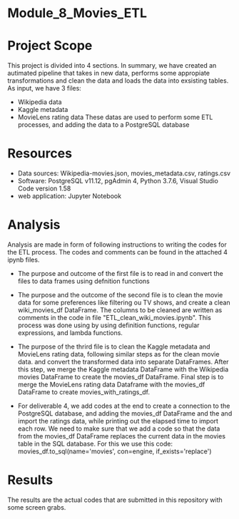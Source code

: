 # Module_8_Movies_ETL

# Project Scope
  This project is divided into 4 sections. In summary, we have created an autimated pipeline that takes in new data, performs some
  appropiate transformations and clean the data and loads the data into exsisting tables.
  As input, we have 3 files:
  - Wikipedia data
  - Kaggle metadata
  - MovieLens rating data
  These datas are used to perform some ETL processes, and adding the data to a PostgreSQL database
  
# Resources
  - Data sources: Wikipedia-movies.json, movies_metadata.csv, ratings.csv
  - Software: PostgreSQL v11.12, pgAdmin 4, Python 3.7.6, Visual Studio Code version 1.58
  - web application: Jupyter Notebook 
  

# Analysis
  Analysis are made in form of following instructions to writing the codes for the ETL process. The codes and comments can be found in
  the attached 4 ipynb files.
  
  - The purpose and outcome of the first file is to read in and convert the files to data frames using defnition functions
  
  - The purpose and the outcome of the second file is to clean the movie data for some preferences like filtering ou TV shows, and create 
    a clean wiki_movies_df DataFrame. The columns to be cleaned are written as comments in the code in file "ETL_clean_wiki_movies.ipynb".
    This process was done using  by using definition functions, regular expressions, and lambda functions. 
  
  - The purpose of the thrird file is to clean the Kaggle metadata and MovieLens rating data, following similar steps as for the clean movie data.
    and convert the transformed data into separate DataFrames. After this step, we merge the Kaggle metadata DataFrame with the Wikipedia movies
    DataFrame to create the movies_df DataFrame. Final step is to merge the MovieLens rating data Dataframe with the movies_df DataFrame to create
    movies_with_ratings_df.
    
    
    
  - For deliverable 4, we add codes at the end to create a connection to the PostgreSQL database, and adding the movies_df DataFrame and the 
    and import the ratings data, while printing out the elapsed time to import each row.
    We need to make sure that we add a code so that the data from the movies_df DataFrame replaces the current data in the movies table in the SQL database.
    For this we use this code:
        movies_df.to_sql(name='movies', con=engine, if_exists='replace')

  
# Results
  The results are the actual codes that are submitted in this repository with some screen grabs.
